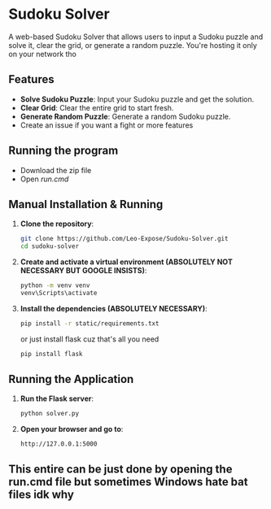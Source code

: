 # Sudoku Solver

A web-based Sudoku Solver that allows users to input a Sudoku puzzle and solve it, clear the grid, or generate a random puzzle.
You're hosting it only on your network tho

## Features

- **Solve Sudoku Puzzle**: Input your Sudoku puzzle and get the solution.
- **Clear Grid**: Clear the entire grid to start fresh.
- **Generate Random Puzzle**: Generate a random Sudoku puzzle.
- Create an issue if you want a fight or more features

## Running the program
- Download the zip file
- Open *run.cmd*


## Manual Installation & Running

1. **Clone the repository**:
    ```bash
    git clone https://github.com/Leo-Expose/Sudoku-Solver.git
    cd sudoku-solver
    
    ```

2. **Create and activate a virtual environment (ABSOLUTELY NOT NECESSARY BUT GOOGLE INSISTS)**:
    ```bash
    python -m venv venv
    venv\Scripts\activate
    ```

3. **Install the dependencies (ABSOLUTELY NECESSARY)**: 
    ```bash
    pip install -r static/requirements.txt
    ```
    or just install flask cuz that's all you need
   ```bash
   pip install flask
   ```

## Running the Application

1. **Run the Flask server**:
    ```bash
    python solver.py
    ```

2. **Open your browser and go to**:
    ```
    http://127.0.0.1:5000
    ```

## This entire can be just done by opening the run.cmd file but sometimes Windows hate bat files idk why

